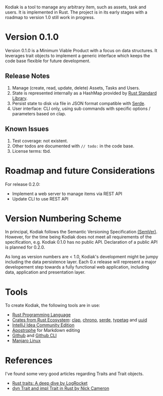 Kodiak is a tool to manage any arbitrary item, such as assets, task and users. It is implemented in Rust. The project is in its early stages with a roadmap to version 1.0 still work in progress.

# Version 0.1.0

Version 0.1.0 is a Minimum Viable Product with a focus on data structures. It leverages trait objects to implement a generic interface which keeps the code base flexible for future development.

## Release Notes

1. Manage (create, read, update, delete) Assets, Tasks and Users.
2. State is represented internally as a HashMap provided by [Rust Standard Library](https://doc.rust-lang.org/std/collections/struct.HashMap.html).
3. Persist state to disk via file in JSON format compatible with [Serde](https://serde.rs/).
4. User interface: CLI only, using sub commands with specific options / parameters based on clap.

## Known Issues

1. Test coverage: not existent.
2. Other todos are documented with ```// todo:``` in the code base.
3. License terms: tbd.

# Roadmap and future Considerations

For release 0.2.0:

* Implement a web server to manage items via REST API
* Update CLI to use REST API

# Version Numbering Scheme

In principal, Kodiak follows the Semantic Versioning Specification [(SemVer)](https://semver.org/). However, for the time being Kodiak does not meet all requirements of the specification, e.g. Kodiak 0.1.0 has no public API. Declaration of a public API is planned for 0.2.0.

As long as version numbers are < 1.0, Kodiak's development might be jumpy including the data persistence layer. Each 0.x release will represent a major developement step towards a fully functional web application, including data, application and presentation layer.

# Tools

To create Kodiak, the following tools are in use:

* [Rust Programming Language](https://www.rust-lang.org/)
* [Crates from Rust Ecosystem](https://crates.io/): [clap](https://crates.io/crates/clap), [chrono](https://crates.io/crates/chrono), [serde](https://crates.io/crates/serde), [typetag](https://crates.io/crates/typetag) and [uuid](https://crates.io/crates/uuid)
* [IntelliJ Idea Community Edition](https://www.jetbrains.com/idea/)
* [Apostrophe](https://gitlab.gnome.org/World/apostrophe) for Markdown editing
* [Github](https://github.com/) and [Github CLI](https://github.com/cli/cli)
* [Manjaro Linux](https://manjaro.org/)

# References

I've found some very good articles regarding Traits and Trait objects.

* [Rust traits: A deep dive by LogRocket](https://blog.logrocket.com/rust-traits-a-deep-dive/)
* [dyn Trait and impl Trait in Rust by Nick Cameron](https://www.ncameron.org/blog/dyn-trait-and-impl-trait-in-rust/)
